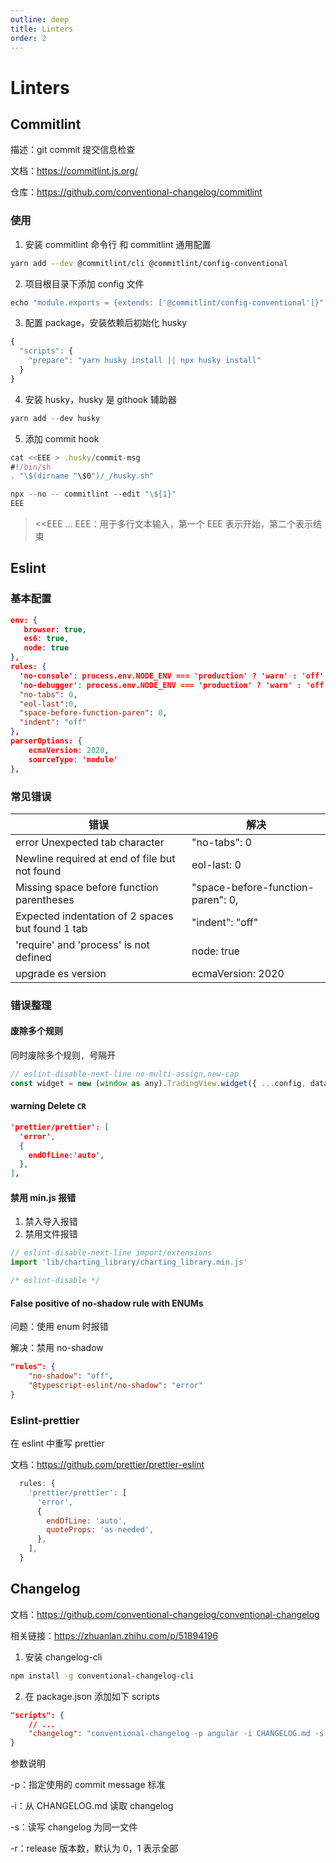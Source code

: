 ```yaml
---
outline: deep
title: Linters
order: 2
---
```


# Linters

## Commitlint

描述：git commit 提交信息检查

文档：https://commitlint.js.org/

仓库：https://github.com/conventional-changelog/commitlint

### 使用

1. 安装 commitlint 命令行 和 commitlint 通用配置

```bash
yarn add --dev @commitlint/cli @commitlint/config-conventional
```

2. 项目根目录下添加 config 文件

```javascript
echo "module.exports = {extends: ['@commitlint/config-conventional']}" > commitlint.config.js
```

3. 配置 package，安装依赖后初始化 husky

```javascript
{
  "scripts": {
    "prepare": "yarn husky install || npx husky install"
  }
}
```

4. 安装 husky，husky 是 githook 辅助器

```javascript
yarn add --dev husky
```

5. 添加 commit hook

```javascript
cat <<EEE > .husky/commit-msg
#!/bin/sh
. "\$(dirname "\$0")/_/husky.sh"

npx --no -- commitlint --edit "\${1}"
EEE
```

> <<EEE ... EEE：用于多行文本输入，第一个 EEE 表示开始，第二个表示结束

## Eslint

### 基本配置

```json
env: {
   browser: true,
   es6: true,
   node: true
},
rules: {
  'no-console': process.env.NODE_ENV === 'production' ? 'warn' : 'off',
  'no-debugger': process.env.NODE_ENV === 'production' ? 'warn' : 'off',
  "no-tabs": 0,
  "eol-last":0,
  "space-before-function-paren": 0,
  "indent": "off"
},
parserOptions: {
    ecmaVersion: 2020,
    sourceType: 'module'
},
```

### 常见错误

| 错误                                             | 解决                              |
| ------------------------------------------------ | --------------------------------- |
| error Unexpected tab character                   | "no-tabs": 0                      |
| Newline required at end of file but not found    | eol-last: 0                       |
| Missing space before function parentheses        | "space-before-function-paren": 0, |
| Expected indentation of 2 spaces but found 1 tab | "indent": "off"                   |
| 'require' and 'process' is not defined           | node: true                        |
| upgrade es version                               | ecmaVersion: 2020                 |

### 错误整理

#### 废除多个规则

同时废除多个规则`, `号隔开

```javascript
// eslint-disable-next-line no-multi-assign,new-cap
const widget = new (window as any).TradingView.widget({ ...config, datafeed })
```

#### warning Delete `CR`

```json
'prettier/prettier': [
  'error',
  {
    endOfLine:'auto',
  },
],
```

#### 禁用 min.js 报错

1. 禁入导入报错
2. 禁用文件报错

```javascript
// eslint-disable-next-line import/extensions
import 'lib/charting_library/charting_library.min.js'
```

```javascript
/* eslint-disable */
```

#### False positive of no-shadow rule with ENUMs

问题：使用 enum 时报错

解决：禁用 no-shadow

```json
"rules": {
    "no-shadow": "off",
    "@typescript-eslint/no-shadow": "error"
}
```

### Eslint-prettier

在 eslint 中重写 prettier

文档：https://github.com/prettier/prettier-eslint

```javascript
  rules: {
    'prettier/prettier': [
      'error',
      {
        endOfLine: 'auto',
        quoteProps: 'as-needed',
      },
    ],
  }
```

## Changelog

文档：https://github.com/conventional-changelog/conventional-changelog

相关链接：https://zhuanlan.zhihu.com/p/51894196

1. 安装 changelog-cli

```bash
npm install -g conventional-changelog-cli
```

2. 在 package.json 添加如下 scripts

```json
"scripts": {
    // ...
	"changelog": "conventional-changelog -p angular -i CHANGELOG.md -s -r 0"
}
```

参数说明

-p：指定使用的 commit message 标准

-i：从 CHANGELOG.md 读取 changelog

-s：读写 changelog 为同一文件

-r：release 版本数，默认为 0，1 表示全部
